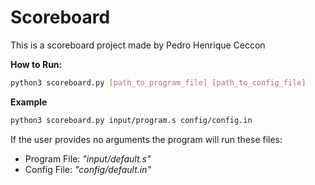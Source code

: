 <h1> Scoreboard
</h1>

This is a scoreboard project made by Pedro Henrique Ceccon

**How to Run:**

   ```bash
   python3 scoreboard.py [path_to_program_file] [path_to_config_file]
   ```

**Example**

   ```bash
   python3 scoreboard.py input/program.s config/config.in
   ```

If the user provides no arguments the program will run these files:
- Program File: *"input/default.s"*
- Config File: *"config/default.in"*
